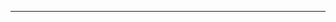 <!--
CO_OP_TRANSLATOR_METADATA:
{
  "original_hash": "4bdff5070d182c64143dfe5a581d0ec7",
  "translation_date": "2025-08-28T18:28:15+00:00",
  "source_file": "02-SetupDevEnvironment/README.md",
  "language_code": "br"
}
-->


---

